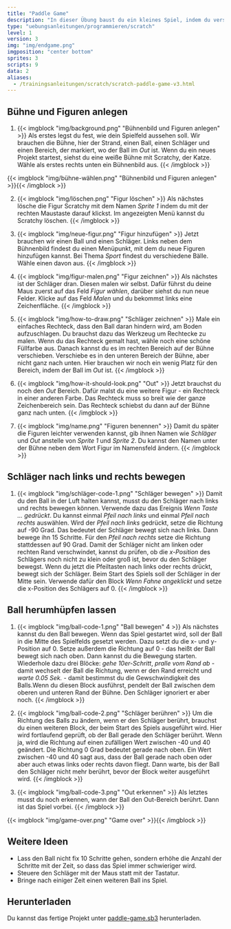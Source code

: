 ```yaml
---
title: "Paddle Game"
description: "In dieser Übung baust du ein kleines Spiel, indem du versuchst, einen Ball mit einem Schläger in der Luft zu halten."
type: "uebungsanleitungen/programmieren/scratch"
level: 1
version: 3
img: "img/endgame.png"
imgposition: "center bottom"
sprites: 3
scripts: 9
data: 2
aliases:
  - /trainingsanleitungen/scratch/scratch-paddle-game-v3.html
---
```


## Bühne und Figuren anlegen

1. {{< imgblock "img/background.png" "Bühnenbild und Figuren anlegen" >}}
Als erstes legst du fest, wie dein Spielfeld aussehen soll. Wir brauchen die Bühne, hier der Strand, einen Ball, einen Schläger und einen Bereich, der markiert, wo der Ball im *Out* ist. Wenn du ein neues Projekt startest, siehst du eine weiße Bühne mit Scratchy, der Katze. Wähle als erstes rechts unten ein Bühnenbild aus.
{{< /imgblock >}}

{{< imgblock "img/bühne-wählen.png" "Bühnenbild und Figuren anlegen" >}}{{< /imgblock >}}

2. {{< imgblock "img/löschen.png" "Figur löschen" >}}
Als nächstes lösche die Figur Scratchy mit dem Namen *Sprite 1* indem du mit der rechten Maustaste darauf klickst. Im angezeigten Menü kannst du Scratchy löschen.
{{< /imgblock >}}

3. {{< imgblock "img/neue-figur.png" "Figur hinzufügen" >}}
Jetzt brauchen wir einen Ball und einen Schläger. Links neben dem Bühnenbild findest du einen Menüpunkt, mit dem du neue Figuren hinzufügen kannst. Bei Thema *Sport* findest du verschiedene Bälle. Wähle einen davon aus.
{{< /imgblock >}}

4. {{< imgblock "img/figur-malen.png" "Figur zeichnen" >}}
Als nächstes ist der Schläger dran. Diesen malen wir selbst. Dafür führst du deine Maus zuerst auf das Feld *Figur wählen*, darüber siehst du nun neue Felder. Klicke auf das Feld *Malen* und du bekommst links eine Zeichenfläche.
{{< /imgblock >}}

5. {{< imgblock "img/how-to-draw.png" "Schläger zeichnen" >}}
Male ein einfaches Rechteck, dass den Ball daran hindern wird, am Boden aufzuschlagen. Du brauchst dazu das Werkzeug um Rechtecke zu malen. Wenn du das Rechteck gemalt hast, wähle noch eine schöne Füllfarbe aus. Danach kannst du es im rechten Bereich auf der Bühne verschieben. Verschiebe es in den unteren Bereich der Bühne, aber nicht ganz nach unten. Hier brauchen wir noch ein wenig Platz für den Bereich, indem der Ball im *Out* ist.
{{< /imgblock >}}

6. {{< imgblock "img/how-it-should-look.png" "Out" >}}
Jetzt brauchst du noch den *Out* Bereich. Dafür malst du eine weitere Figur - ein Rechteck in einer anderen Farbe. Das Rechteck muss so breit wie der ganze Zeichenbereich sein. Das Rechteck schiebst du dann auf der Bühne ganz nach unten.
{{< /imgblock >}}

7. {{< imgblock "img/name.png" "Figuren benennen" >}}
Damit du später die Figuren leichter verwenden kannst, gib ihnen Namen wie *Schläger* und *Out* anstelle von *Sprite 1* und *Sprite 2*. Du kannst den Namen unter der Bühne neben dem Wort Figur im Namensfeld ändern.
{{< /imgblock >}}

## Schläger nach links und rechts bewegen

1. {{< imgblock "img/schläger-code-1.png" "Schläger bewegen" >}}
Damit du den Ball in der Luft halten kannst, musst du den Schläger nach links und rechts bewegen können. Verwende dazu das Ereignis *Wenn Taste ... gedrückt*. Du kannst einmal *Pfeil nach links* und einmal *Pfeil nach rechts* auswählen. Wird der *Pfeil nach links* gedrückt, setze die Richtung auf -90 Grad. Das bedeutet der Schläger bewegt sich nach links. Dann bewege ihn 15 Schritte. Für den *Pfeil nach rechts* setze die Richtung stattdessen auf 90 Grad. Damit der Schläger nicht am linken oder rechten Rand verschwindet, kannst du prüfen, ob die *x-Position* des Schlägers noch nicht zu klein oder groß ist, bevor du den Schläger bewegst. Wenn du jetzt die Pfeiltasten nach links oder rechts drückt, bewegt sich der Schläger. Beim Start des Spiels soll der Schläger in der Mitte sein. Verwende dafür den Block *Wenn Fahne angeklickt* und setze die x-Position des Schlägers auf 0.
{{< /imgblock >}}

## Ball herumhüpfen lassen

1. {{< imgblock "img/ball-code-1.png" "Ball bewegen" 4 >}}
Als nächstes kannst du den Ball bewegen. Wenn das Spiel gestartet wird, soll der Ball in die Mitte des Spielfelds gesetzt werden. Dazu setzt du die x- und y-Position auf 0. Setze außerdem die Richtung auf 0 - das heißt der Ball bewegt sich nach oben. Dann kannst du die Bewegung starten. Wiederhole dazu drei Blöcke: *gehe 10er-Schritt*, *pralle vom Rand ab* - damit wechselt der Ball die Richtung, wenn er den Rand erreicht und *warte 0.05 Sek.* - damit bestimmst du die Gewschwindigkeit des Balls.Wenn du diesen Block ausführst, pendelt der Ball zwischen dem oberen und unteren Rand der Bühne. Den Schläger ignoriert er aber noch.
{{< /imgblock >}}

2. {{< imgblock "img/ball-code-2.png" "Schläger berühren" >}}
Um die Richtung des Balls zu ändern, wenn er den Schläger berührt, brauchst du einen weiteren Block, der beim Start des Spiels ausgeführt wird. Hier wird fortlaufend geprüft, ob der Ball gerade den Schläger berührt. Wenn ja, wird die Richtung auf einen zufälligen Wert zwischen -40 und 40 geändert. Die Richtung 0 Grad bedeutet gerade nach oben. Ein Wert zwischen -40 und 40 sagt aus, dass der Ball gerade nach oben oder aber auch etwas links oder rechts davon fliegt. Dann warte, bis der Ball den Schläger nicht mehr berührt, bevor der Block weiter ausgeführt wird.
{{< /imgblock >}}

3. {{< imgblock "img/ball-code-3.png" "Out erkennen" >}}
Als letztes musst du noch erkennen, wann der Ball den Out-Bereich berührt. Dann ist das Spiel vorbei.
{{< /imgblock >}}

{{< imgblock "img/game-over.png" "Game over" >}}{{< /imgblock >}}

## Weitere Ideen

* Lass den Ball nicht fix 10 Schritte gehen, sondern erhöhe die Anzahl der Schritte mit der Zeit, so dass das Spiel immer schwieriger wird.
* Steuere den Schläger mit der Maus statt mit der Tastatur.
* Bringe nach einiger Zeit einen weiteren Ball ins Spiel.

## Herunterladen

Du kannst das fertige Projekt unter [paddle-game.sb3](paddle-game-new.sb3) herunterladen.
